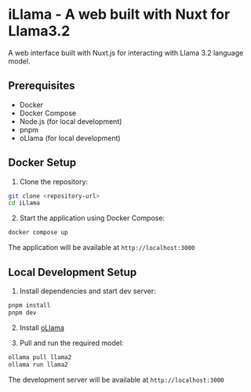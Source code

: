 # iLlama - A web built with Nuxt for Llama3.2

A web interface built with Nuxt.js for interacting with Llama 3.2 language model.

## Prerequisites

- Docker
- Docker Compose
- Node.js (for local development)
- pnpm
- oLlama (for local development)

## Docker Setup

1. Clone the repository:
```bash
git clone <repository-url>
cd iLlama
```

2. Start the application using Docker Compose:
```bash
docker compose up
```

The application will be available at `http://localhost:3000`

## Local Development Setup

1. Install dependencies and start dev server:
```bash
pnpm install
pnpm dev
```

2. Install [oLlama](https://ollama.com)

3. Pull and run the required model:
```bash
ollama pull llama2
ollama run llama2
```

The development server will be available at `http://localhost:3000`

